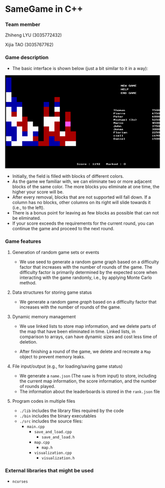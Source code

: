 # SameGame in C++

### Team member

Zhiheng LYU (3035772432)

Xijia TAO (3035767762)

### Game description

- The basic interface is shown below (just a bit similar to it in a way):

![samegame](samegame.png)

- Initially, the field is filled with blocks of different colors.
- As the game we familiar with, we can eliminate two or more adjacent blocks of the same color. The more blocks you eliminate at one time, the higher your score will be. 
- After every removal, blocks that are not supported will fall down. If a column has no blocks, other columns on its right will slide towards it (i.e., to the left).
- There is a bonus point for leaving as few blocks as possible that can not be eliminated.
- If your score exceeds the requirements for the current round, you can continue the game and proceed to the next round.

### Game features

1. Generation of random game sets or events
   
   - We use seed to generate a random game graph based on a difficulty factor that increases with the number of rounds of the game. The difficulty factor is primarily determined by the expected score when interacting with the game randomly, i.e., by applying Monte Carlo method.
   
2. Data structures for storing game status
   
   - We generate a random game *graph* based on a difficulty factor that increases with the number of rounds of the game.
   
3. Dynamic memory management

   - We use linked lists to store map information, and we delete parts of the map that have been eliminated in time. Linked lists, in comparison to arrays, can have dynamic sizes and cost less time of deletion.

   - After finishing a round of the game, we delete and recreate a `Map` object to prevent memory leaks.

4. File input/output (e.g., for loading/saving game status)
   - We generate a `name.json` (The `name` is from input) to store, including the current map information, the score information, and the number of rounds played.
   - The information about the leaderboards is stored in the `rank.json` file

5. Program codes in multiple files
   - `./lib` includes the library files required by the code
   - `./bin` includes the binary executables
   - `./src` includes the source files:
     - `main.cpp`
       - `save_and_load.cpp`
         - `save_and_load.h`
       - `map.cpp`
         - `map.h`
       - `visualization.cpp`
         - `visualization.h`

### External libraries that might be used

- `ncurses`
